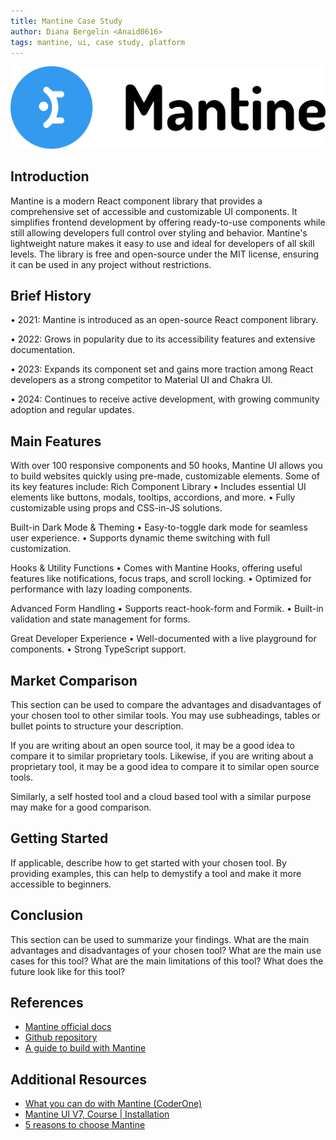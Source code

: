 ```yaml
---
title: Mantine Case Study
author: Diana Bergelin <Anaid0616>
tags: mantine, ui, case study, platform
---
```


![Mantine Logo](../../../assets/mantine/mantinelogo.svg)

## Introduction

Mantine is a modern React component library that provides a comprehensive set of accessible and customizable UI components. It simplifies frontend development by offering ready-to-use components while still allowing developers full control over styling and behavior. Mantine's lightweight nature makes it easy to use and ideal for developers of all skill levels. The library is free and open-source under the MIT license, ensuring it can be used in any project without restrictions.

## Brief History

• 2021: Mantine is introduced as an open-source React component library.

• 2022: Grows in popularity due to its accessibility features and extensive documentation.

• 2023: Expands its component set and gains more traction among React developers as a strong competitor to Material UI and Chakra UI.

• 2024: Continues to receive active development, with growing community adoption and regular updates.

## Main Features

With over 100 responsive components and 50 hooks, Mantine UI allows you to build websites quickly using pre-made, customizable elements. Some of its key features include:
Rich Component Library
• Includes essential UI elements like buttons, modals, tooltips, accordions, and more.
• Fully customizable using props and CSS-in-JS solutions.

Built-in Dark Mode & Theming
• Easy-to-toggle dark mode for seamless user experience.
• Supports dynamic theme switching with full customization.

Hooks & Utility Functions
• Comes with Mantine Hooks, offering useful features like notifications, focus traps, and scroll locking.
• Optimized for performance with lazy loading components.

Advanced Form Handling
• Supports react-hook-form and Formik.
• Built-in validation and state management for forms.

Great Developer Experience
• Well-documented with a live playground for components.
• Strong TypeScript support.

## Market Comparison

This section can be used to compare the advantages and disadvantages of your chosen tool to other similar tools. You may use subheadings, tables or bullet points to structure your description.

If you are writing about an open source tool, it may be a good idea to compare it to similar proprietary tools. Likewise, if you are writing about a proprietary tool, it may be a good idea to compare it to similar open source tools.

Similarly, a self hosted tool and a cloud based tool with a similar purpose may make for a good comparison.

## Getting Started

If applicable, describe how to get started with your chosen tool. By providing examples, this can help to demystify a tool and make it more accessible to beginners.

## Conclusion

This section can be used to summarize your findings. What are the main advantages and disadvantages of your chosen tool? What are the main use cases for this tool? What are the main limitations of this tool? What does the future look like for this tool?

## References

- [Mantine official docs](https://mantine.dev/)
- [Github repository](https://github.com/mantinedev/mantine)
- [A guide to build with Mantine](https://codeparrot.ai/blogs/mantine-ui-a-comprehensive-guide-to-building-modern-web-interfaces)

## Additional Resources

- [What you can do with Mantine (CoderOne)](https://youtu.be/sXwdGmY9SAY?si=uxJi_d5qal1kg7yU)
- [Mantine UI V7, Course | Installation](https://youtu.be/EMoKmShoM_U?si=9b2MzbznHm1veirI)
- [5 reasons to choose Mantine](https://medium.com/@shaymusts/5-reasons-to-choose-mantine-ui-b583dbcdc64b)
